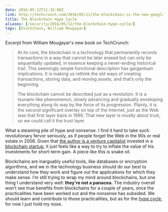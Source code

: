 ```yaml
--- 
date: 2016-05-12T11:32:00Z
link: http://techcrunch.com/2016/05/11/the-blockchain-is-the-new-google/
title: The Blockchain Hype Cycle
aliases: [/security/2016/05/12/the-blockchain-hype-cycle/]
tags: [blockchain, William Mougayar]
---
```


Excerpt from William Mougayar's new book on TechCrunch:

> At its core, the blockchain is a technology that permanently records
> transactions in a way that cannot be later erased but can only be sequentially
> updated, in essence keeping a never-ending historical trail. This seemingly
> simple functional description has gargantuan implications. It is making us
> rethink the old ways of creating transactions, storing data, and moving
> assets, and that’s only the beginning.
> 
> The blockchain cannot be described just as a revolution. It is a tsunami-like
> phenomenon, slowly advancing and gradually enveloping everything along its way
> by the force of its progression. Plainly, it is the second significant overlay
> on top of the Internet, just as the Web was that first layer back in 1990.
> That new layer is mostly about trust, so we could call it the trust layer.

What a steaming pile of hype and nonsense. I find it hard to take such
revolutionary fervor seriously, as if people forget the Web in the 90s or real
estate in 2006. Given that
[the author is a venture capitalist](https://www.linkedin.com/in/williammougayar)
invested in a [blockchain startup](https://www.crunchbase.com/organization/openbazaar),
it just feels like a way to try to inflate the value of his investments for
short-term gain. A piece like this is snake oil.

Blockchains are inarguably useful tools, like databases or encryption
algorithms, and we in the technology business should do our best to understand
how they work and figure out the applications for which they make sense. I’m
still trying to wrap my mind around blockchains, but one thing I understand very
well: **they're not a panacea.** The industry overall won’t see true benefits
from blockchains for a couple of years, once the practicalities have been worked
out and the nonsense has subsided. We should learn and contribute to those
practicalities, but as for the
[hype cycle](https://en.wikipedia.org/wiki/Hype_cycle), for now I just hold my nose.
